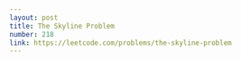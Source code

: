 ```yaml
---
layout: post
title: The Skyline Problem
number: 218
link: https://leetcode.com/problems/the-skyline-problem
---
```

